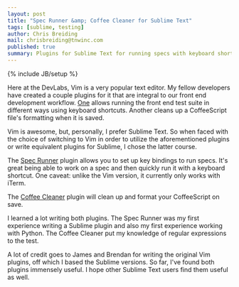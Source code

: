```yaml
---
layout: post
title: "Spec Runner &amp; Coffee Cleaner for Sublime Text"
tags: [sublime, testing]
author: Chris Breiding
mail: chrisbreiding@tnwinc.com
published: true
summary: Plugins for Sublime Text for running specs with keyboard shortcuts and cleaning up CoffeeScript on save.
---
```


{% include JB/setup %}

Here at the DevLabs, Vim is a very popular text editor. My fellow developers have created a couple plugins for it that are integral to our front end development workflow. [One](http://labs.tnwinc.com/2012/07/14/vim-spec-run/) allows running the front end test suite in different ways using keyboard shortcuts. Another cleans up a CoffeeScript file's formatting when it is saved.

Vim is awesome, but, personally, I prefer Sublime Text. So when faced with the choice of switching to Vim in order to utilize the aforementioned plugins or write equivalent plugins for Sublime, I chose the latter course.

The [Spec Runner](https://github.com/tnwinc/vim-spec-runner/tree/master/sublime-text) plugin allows you to set up key bindings to run specs. It's great being able to work on a spec and then quickly run it with a keyboard shortcut. One caveat: unlike the Vim version, it currently only works with iTerm.

The [Coffee Cleaner](https://github.com/tnwinc/vim-coffee-clean/tree/master/sublime-text) plugin will clean up and format your CoffeeScript on save.

I learned a lot writing both plugins. The Spec Runner was my first experience writing a Sublime plugin and also my first experience working with Python. The Coffee Cleaner put my knowledge of regular expressions to the test.

A lot of credit goes to James and Brendan for writing the original Vim plugins, off which I based the Sublime versions. So far, I've found both plugins immensely useful. I hope other Sublime Text users find them useful as well.